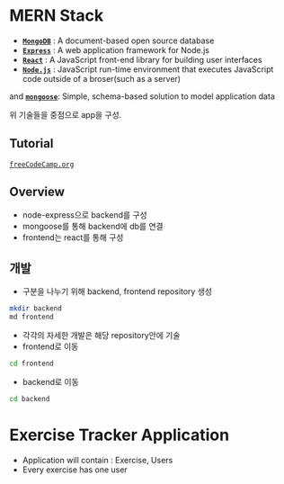 # MERN Stack
* **[`MongoDB`](https://www.mongodb.com/)** : A document-based open source database
* **[`Express`](https://expressjs.com/ko/)** : A web application framework for Node.js
* **[`React`](https://ko.reactjs.org/)** : A JavaScript front-end library for building user interfaces
* **[`Node.js`](https://nodejs.org/ko/)** : JavaScript run-time environment that executes JavaScript code outside of a broser(such as a server)

and **[`mongoose`](https://mongoosejs.com/)**: Simple, schema-based solution to model application data

위 기술들을 중점으로 app을 구성.

## Tutorial
[`freeCodeCamp.org`](https://www.youtube.com/watch?v=7CqJlxBYj-M)

## Overview
* node-express으로 backend를 구성
* mongoose를 통해 backend에 db를 연결
* frontend는 react를 통해 구성


## 개발
* 구분을 나누기 위해 backend, frontend repository 생성
```sh
mkdir backend
md frontend
```
* 각각의 자세한 개발은 해당 repository안에 기술
* frontend로 이동
```sh
cd frontend
```
* backend로 이동
```sh
cd backend
```

# Exercise Tracker Application
* Application will contain : Exercise, Users
* Every exercise has one user